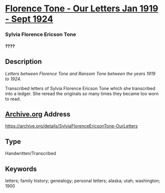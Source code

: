 # [Florence Tone - Our Letters Jan 1919 - Sept 1924](https://rawgithub.com/jon49/Journals/master/Sylvia_Florence/OurLetters/Text/OurLetters.html)

### Sylvia Florence Ericson Tone

#### ????

## Description

*Letters between Florence Tone and Ransom Tone between the years 1919 to 1924.*

Transcribed letters of Sylvia Florence Ericson Tone which she transcribed into a ledger. She reread the originals so many times they became too worn to read.

## [Archive.org](https://archive.org/details/SylviaFlorenceEricsonTone-OurLetters) Address

<https://archive.org/details/SylviaFlorenceEricsonTone-OurLetters>

## Type

Handwritten/Transcribed

## Keywords

letters; family history; genealogy; personal letters; alaska; utah; washington; 1900


